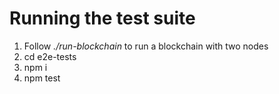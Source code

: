 # Running the test suite

1. Follow *./run-blockchain* to run a blockchain with two nodes
2. cd e2e-tests
3. npm i
4. npm test
